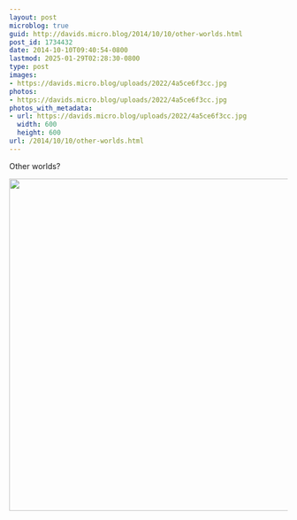 ```yaml
---
layout: post
microblog: true
guid: http://davids.micro.blog/2014/10/10/other-worlds.html
post_id: 1734432
date: 2014-10-10T09:40:54-0800
lastmod: 2025-01-29T02:28:30-0800
type: post
images:
- https://davids.micro.blog/uploads/2022/4a5ce6f3cc.jpg
photos:
- https://davids.micro.blog/uploads/2022/4a5ce6f3cc.jpg
photos_with_metadata:
- url: https://davids.micro.blog/uploads/2022/4a5ce6f3cc.jpg
  width: 600
  height: 600
url: /2014/10/10/other-worlds.html
---
```

Other worlds?

<img src="/uploads/2022/4a5ce6f3cc.jpg" width="600" height="600" alt="">
